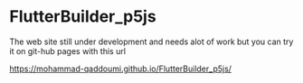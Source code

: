 # FlutterBuilder_p5js
The web site still under development and needs alot of work
but you can try it on git-hub pages with this url

https://mohammad-qaddoumi.github.io/FlutterBuilder_p5js/
